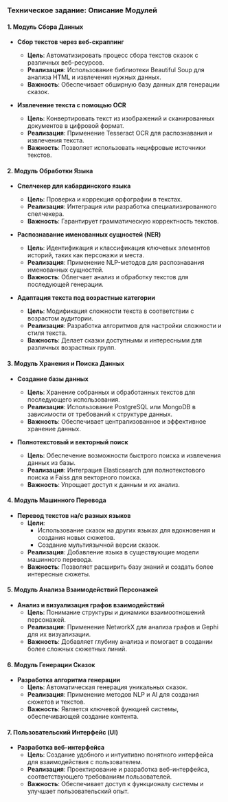 ### Техническое задание: Описание Модулей

#### 1. Модуль Сбора Данных
- **Сбор текстов через веб-скраппинг**
  - **Цель**: Автоматизировать процесс сбора текстов сказок с различных веб-ресурсов.
  - **Реализация**: Использование библиотеки Beautiful Soup для анализа HTML и извлечения нужных данных.
  - **Важность**: Обеспечивает обширную базу данных для генерации сказок.

- **Извлечение текста с помощью OCR**
  - **Цель**: Конвертировать текст из изображений и сканированных документов в цифровой формат.
  - **Реализация**: Применение Tesseract OCR для распознавания и извлечения текста.
  - **Важность**: Позволяет использовать нецифровые источники текстов.

#### 2. Модуль Обработки Языка
- **Спелчекер для кабардинского языка**
  - **Цель**: Проверка и коррекция орфографии в текстах.
  - **Реализация**: Интеграция или разработка специализированного спелчекера.
  - **Важность**: Гарантирует грамматическую корректность текстов.

- **Распознавание именованных сущностей (NER)**
  - **Цель**: Идентификация и классификация ключевых элементов историй, таких как персонажи и места.
  - **Реализация**: Применение NLP-методов для распознавания именованных сущностей.
  - **Важность**: Облегчает анализ и обработку текстов для последующей генерации.

- **Адаптация текста под возрастные категории**
  - **Цель**: Модификация сложности текста в соответствии с возрастом аудитории.
  - **Реализация**: Разработка алгоритмов для настройки сложности и стиля текста.
  - **Важность**: Делает сказки доступными и интересными для различных возрастных групп.

#### 3. Модуль Хранения и Поиска Данных
- **Создание базы данных**
  - **Цель**: Хранение собранных и обработанных текстов для последующего использования.
  - **Реализация**: Использование PostgreSQL или MongoDB в зависимости от требований к структуре данных.
  - **Важность**: Обеспечивает централизованное и эффективное хранение данных.

- **Полнотекстовый и векторный поиск**
  - **Цель**: Обеспечение возможности быстрого поиска и извлечения данных из базы.
  - **Реализация**: Интеграция Elasticsearch для полнотекстового поиска и Faiss для векторного поиска.
  - **Важность**: Упрощает доступ к данным и их анализ.

#### 4. Модуль Машинного Перевода
- **Перевод текстов на/с разных языков**
  - **Цели**:
    - Использование сказок на других языках для вдохновения и создания новых сюжетов.
    - Создание мультиязычной версии сказок.
  - **Реализация**: Добавление языка в существующие модели машинного перевода.
  - **Важность**: Позволяет расширить базу знаний и создать более интересные сюжеты.

#### 5. Модуль Анализа Взаимодействий Персонажей
- **Анализ и визуализация графов взаимодействий**
  - **Цель**: Понимание структуры и динамики взаимоотношений персонажей.
  - **Реализация**: Применение NetworkX для анализа графов и Gephi для их визуализации.
  - **Важность**: Добавляет глубину анализа и помогает в создании более сложных сюжетных линий.

#### 6. Модуль Генерации Сказок
- **Разработка алгоритма генерации**
  - **Цель**: Автоматическая генерация уникальных сказок.
  - **Реализация**: Применение методов NLP и AI для создания сюжетов и текстов.
  - **Важность**: Является ключевой функцией системы, обеспечивающей создание контента.

#### 7. Пользовательский Интерфейс (UI)
- **Разработка веб-интерфейса**
  - **Цель**: Создание удобного и интуитивно понятного интерфейса для взаимодействия с пользователем.
  - **Реализация**: Проектирование и разработка веб-интерфейса, соответствующего требованиям пользователей.
  - **Важность**: Обеспечивает доступ к функционалу системы и улучшает пользовательский опыт.